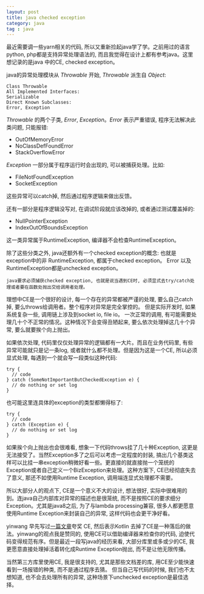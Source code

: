 ```yaml
---
layout: post
title: java checked exception
category: java
tag : java
---
```


最近需要调一些yarn相关的代码, 所以又重新捡起java学了学。之前用过的语言python, php都是支持异常处理语法的, 而且我觉得在设计上都有参考java。这里想记录的是java 中的CE, checked exception。

java的异常处理模块从 *Throwable* 开始, *Throwable* 派生自 *Object*:

```
Class Throwable
All Implemented Interfaces:
Serializable
Direct Known Subclasses:
Error, Exception
```

*Throwable* 的两个子类, *Error*, *Exception*。*Error* 表示严重错误, 程序无法解决此类问题, 只能报错:

* OutOfMemoryError
* NoClassDefFoundError
* StackOverflowError

*Exception* 一部分属于程序运行时会出现的, 可以被捕获处理。比如: 

* FileNotFoundException
* SocketException

这些异常可以catch掉, 然后通过程序逻辑来做出反馈。

还有一部分是程序逻辑没写对, 在调试阶段就应该改掉的, 或者通过测试覆盖掉的: 

* NullPointerException
* IndexOutOfBoundsException

这一类异常属于RuntimeException, 编译器不会检查RuntimeException。

除了这些分类之外, java还额外有一个checked exception的概念: 也就是exception中的非 RuntimeException, 都属于checked exception。 Error 以及 RuntimeException都是unchecked exception。

`java要求必须捕获checked exception, 也就是说当遇到CE时, 必须显式去try/catch处理或者要在函数处抛出交给调用者处理。`

理想中CE是一个很好的设计, 每一个存在的异常都被严谨的处理, 要么自己catch掉, 要么throws给调用者。整个程序对异常是完全掌控的。 但是实际开发时, 如果系统复杂一些, 调用链上涉及到socket io, file io。 一次正常的调用, 有可能需要处理几十个不正常的情况。这种情况下会变得丑陋起来, 要么依次处理掉这几十个异常, 要么就要挨个向上抛出。

如果依次处理, 代码里仅仅处理异常的逻辑都有一大片。而且在业务代码里, 有些异常可能就只是记一条log, 或者就什么都不处理。但是因为这是一个CE, 所以必须显式处理, 每遇到一个就会写一段类似这种代码: 

```
try {
  // code
} catch (SomeNotImportantButCheckedException e) {
  // do nothing or set log
}
```

也可能这里连具体的exception的类型都懒得标了: 

```
try {
  // code
} catch (Exception e) {
  // do nothing or set log
}
```

如果挨个向上抛出也会很难看, 想象一下代码throws挂了几十种Exception, 这更是无法接受了。当然Exception多了之后可以考虑一定程度的封装, 搞出几个基类这样可以比挂一串exception稍微好看一些。更直接的就直接抛一个笼统的Exception或者自己定义一个BizException来处理。这种方案下, CE已经彻底失去了意义, 那还不如使用Runtime Exception, 调用端连显式处理都不需要。  

所以大部分人的观点下, CE是一个意义不大的设计, 想法很好, 实际中很难用的到。连java自己内部库对异常的描述也是很笼统, 而不是按照CE的要求细分Exception。尤其是java8之后, 为了与lambda processing兼容, 很多人都更愿意使用Runtime Exception来封装自己的异常, 这样代码也会更干净好看。


yinwang 早先写过[一篇文章](http://www.yinwang.org/blog-cn/2017/05/23/kotlin)夸奖 CE, 然后表示Kotlin 去掉了CE是一种落后的做法。yinwang的观点我是赞同的, 使用CE可以借助编译器来检查你的代码, 迫使代码变得规范有序。但是最近一段写java的经历来看, 大部分库里或多或少的CE, 我更愿意直接处理掉活着转化成Runtime Exception抛出, 而不是让他无限传播。

当然第三方库里使用CE, 我是很支持的, 尤其是那些文档差的库, 用CE至少能快速看到一场报错的种类, 而不是通过程序去猜。 但当自己写代码的时候, 我们也不太想知道, 也不会去处理所有的异常, 这种场景下unchecked exception是最佳选择。







